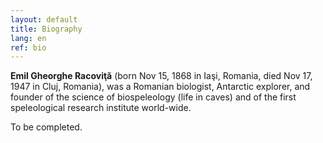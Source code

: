 ```yaml
---
layout: default
title: Biography
lang: en
ref: bio
---
```



**Emil Gheorghe Racoviţă** (born Nov 15, 1868 in Iaşi, Romania, died Nov 17, 1947 in Cluj, Romania), was a Romanian biologist, Antarctic explorer, and founder of the science of biospeleology (life in caves) and of the first speleological research institute world-wide.

To be completed.